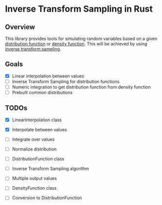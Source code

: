 # Inverse Transform Sampling in Rust

## Overview
This library provides tools for simulating random variables based on a given [distribution function](https://en.wikipedia.org/wiki/Cumulative_distribution_function) or [density function](https://en.wikipedia.org/wiki/Probability_density_function).
This will be achieved by using [inverse transform sampling](https://en.wikipedia.org/wiki/Inverse_transform_sampling).

## Goals

- [X] Linear interpolation between values
- [ ] Inverse Transform Sampling for distribution functions
- [ ] Numeric integration to get distribution function from density function
- [ ] Prebuilt common distributions

## TODOs
- [X] LinearInterpolation class
- [X] Interpolate between values
- [ ] Integrate over values
- [ ] Normalize distribution


- [ ] DistributionFunction class


- [ ] Inverse Transform Sampling algorithm
- [ ] Multiple output values


- [ ] DensityFunction class
- [ ] Conversion to DistributionFunction